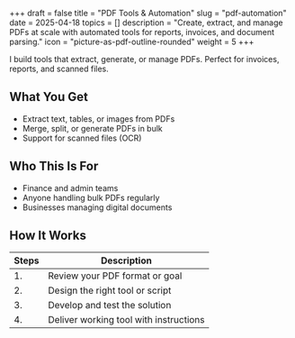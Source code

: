 +++
draft = false
title = "PDF Tools & Automation"
slug = "pdf-automation"
date = 2025-04-18
topics = []
description = "Create, extract, and manage PDFs at scale with automated tools for reports, invoices, and document parsing."
icon = "picture-as-pdf-outline-rounded"
weight = 5
+++

I build tools that extract, generate, or manage PDFs. Perfect for invoices, reports, and scanned files.

## What You Get

- Extract text, tables, or images from PDFs
- Merge, split, or generate PDFs in bulk
- Support for scanned files (OCR)

## Who This Is For

- Finance and admin teams
- Anyone handling bulk PDFs regularly
- Businesses managing digital documents

## How It Works

| Steps | Description |
| --- | --- |
| 1. | Review your PDF format or goal |
| 2. | Design the right tool or script |
| 3. | Develop and test the solution |
| 4. | Deliver working tool with instructions |
